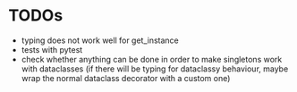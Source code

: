 # TODOs

- typing does not work well for get_instance
- tests with pytest
- check whether anything can be done in order to make singletons work with
  dataclasses (if there will be typing for dataclassy behaviour, maybe wrap
  the normal dataclass decorator with a custom one)
